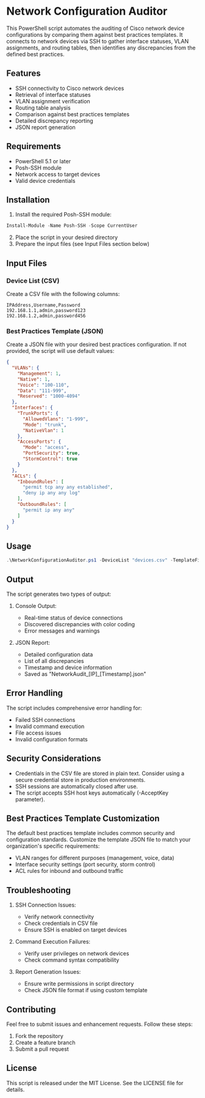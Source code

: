 # Network Configuration Auditor

This PowerShell script automates the auditing of Cisco network device configurations by comparing them against best practices templates. It connects to network devices via SSH to gather interface statuses, VLAN assignments, and routing tables, then identifies any discrepancies from the defined best practices.

## Features

- SSH connectivity to Cisco network devices
- Retrieval of interface statuses
- VLAN assignment verification
- Routing table analysis
- Comparison against best practices templates
- Detailed discrepancy reporting
- JSON report generation

## Requirements

- PowerShell 5.1 or later
- Posh-SSH module
- Network access to target devices
- Valid device credentials

## Installation

1. Install the required Posh-SSH module:
```powershell
Install-Module -Name Posh-SSH -Scope CurrentUser
```

2. Place the script in your desired directory
3. Prepare the input files (see Input Files section below)

## Input Files

### Device List (CSV)
Create a CSV file with the following columns:
```csv
IPAddress,Username,Password
192.168.1.1,admin,password123
192.168.1.2,admin,password456
```

### Best Practices Template (JSON)
Create a JSON file with your desired best practices configuration. If not provided, the script will use default values:
```json
{
  "VLANs": {
    "Management": 1,
    "Native": 1,
    "Voice": "100-110",
    "Data": "111-999",
    "Reserved": "1000-4094"
  },
  "Interfaces": {
    "TrunkPorts": {
      "AllowedVlans": "1-999",
      "Mode": "trunk",
      "NativeVlan": 1
    },
    "AccessPorts": {
      "Mode": "access",
      "PortSecurity": true,
      "StormControl": true
    }
  },
  "ACLs": {
    "InboundRules": [
      "permit tcp any any established",
      "deny ip any any log"
    ],
    "OutboundRules": [
      "permit ip any any"
    ]
  }
}
```

## Usage

```powershell
.\NetworkConfigurationAuditor.ps1 -DeviceList "devices.csv" -TemplateFile "best_practices.json"
```

## Output

The script generates two types of output:

1. Console Output:
   - Real-time status of device connections
   - Discovered discrepancies with color coding
   - Error messages and warnings

2. JSON Report:
   - Detailed configuration data
   - List of all discrepancies
   - Timestamp and device information
   - Saved as "NetworkAudit_[IP]_[Timestamp].json"

## Error Handling

The script includes comprehensive error handling for:
- Failed SSH connections
- Invalid command execution
- File access issues
- Invalid configuration formats

## Security Considerations

- Credentials in the CSV file are stored in plain text. Consider using a secure credential store in production environments.
- SSH sessions are automatically closed after use.
- The script accepts SSH host keys automatically (-AcceptKey parameter).

## Best Practices Template Customization

The default best practices template includes common security and configuration standards. Customize the template JSON file to match your organization's specific requirements:

- VLAN ranges for different purposes (management, voice, data)
- Interface security settings (port security, storm control)
- ACL rules for inbound and outbound traffic

## Troubleshooting

1. SSH Connection Issues:
   - Verify network connectivity
   - Check credentials in CSV file
   - Ensure SSH is enabled on target devices

2. Command Execution Failures:
   - Verify user privileges on network devices
   - Check command syntax compatibility

3. Report Generation Issues:
   - Ensure write permissions in script directory
   - Check JSON file format if using custom template

## Contributing

Feel free to submit issues and enhancement requests. Follow these steps:
1. Fork the repository
2. Create a feature branch
3. Submit a pull request

## License

This script is released under the MIT License. See the LICENSE file for details.
